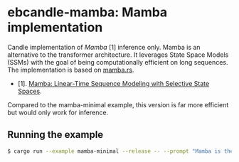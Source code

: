 # ebcandle-mamba: Mamba implementation

Candle implementation of *Mamba* [1] inference only. Mamba is an alternative to
the transformer architecture. It leverages State Space Models (SSMs) with the
goal of being computationally efficient on long sequences. The implementation is
based on [mamba.rs](https://github.com/LaurentMazare/mamba.rs).

- [1]. [Mamba: Linear-Time Sequence Modeling with Selective State Spaces](https://arxiv.org/abs/2312.00752).

Compared to the mamba-minimal example, this version is far more efficient but
would only work for inference.
## Running the example

```bash
$ cargo run --example mamba-minimal --release -- --prompt "Mamba is the"
```

